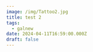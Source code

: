 ```yaml
---
image: /img/Tattoo2.jpg
title: test 2
tags:
  - galnew
date: 2024-04-11T16:59:00.000Z
draft: false
---
```


